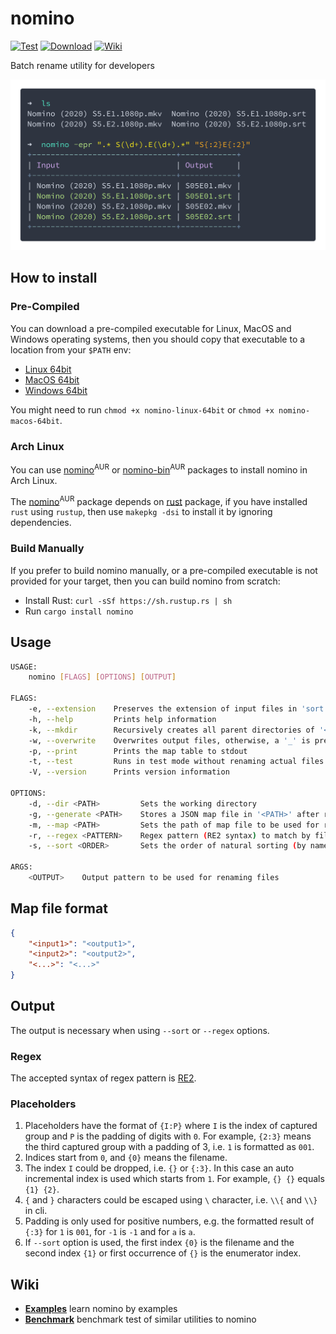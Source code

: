 # nomino

[![Test](https://github.com/yaa110/nomino/workflows/Test/badge.svg)](https://github.com/yaa110/nomino/actions) [![Download](https://img.shields.io/badge/download-releases-blue.svg)](https://github.com/yaa110/nomino/releases/latest) [![Wiki](https://img.shields.io/badge/wiki-docs-orange.svg)](https://github.com/yaa110/nomino/wiki)

Batch rename utility for developers

![Alt text](/screenshots/nomino1.png?raw=true "Regex Screenshot")

## How to install

### Pre-Compiled

You can download a pre-compiled executable for Linux, MacOS and Windows operating systems, then you should copy that executable to a location from your `$PATH` env:

- [Linux 64bit](https://github.com/yaa110/nomino/releases/latest/download/nomino-linux-64bit)
- [MacOS 64bit](https://github.com/yaa110/nomino/releases/latest/download/nomino-macos-64bit)
- [Windows 64bit](https://github.com/yaa110/nomino/releases/latest/download/nomino-windows-64bit.exe)

You might need to run `chmod +x nomino-linux-64bit` or `chmod +x nomino-macos-64bit`.

### Arch Linux

You can use [nomino](https://aur.archlinux.org/packages/nomino)<sup>AUR</sup> or [nomino-bin](https://aur.archlinux.org/packages/nomino-bin/)<sup>AUR</sup> packages to install nomino in Arch Linux.

The [nomino](https://aur.archlinux.org/packages/nomino)<sup>AUR</sup> package depends on [rust](https://www.archlinux.org/packages/extra/x86_64/rust) package, if you have installed `rust` using `rustup`, then use `makepkg -dsi` to install it by ignoring dependencies.

### Build Manually

If you prefer to build nomino manually, or a pre-compiled executable is not provided for your target, then you can build nomino from scratch:

- Install Rust: `curl -sSf https://sh.rustup.rs | sh`
- Run `cargo install nomino`

## Usage

```bash
USAGE:
    nomino [FLAGS] [OPTIONS] [OUTPUT]

FLAGS:
    -e, --extension    Preserves the extension of input files in 'sort' and 'regex' options
    -h, --help         Prints help information
    -k, --mkdir        Recursively creates all parent directories of '<OUTPUT>' if they are missing
    -w, --overwrite    Overwrites output files, otherwise, a '_' is prepended to filename
    -p, --print        Prints the map table to stdout
    -t, --test         Runs in test mode without renaming actual files
    -V, --version      Prints version information

OPTIONS:
    -d, --dir <PATH>         Sets the working directory
    -g, --generate <PATH>    Stores a JSON map file in '<PATH>' after renaming files
    -m, --map <PATH>         Sets the path of map file to be used for renaming files
    -r, --regex <PATTERN>    Regex pattern (RE2 syntax) to match by filenames
    -s, --sort <ORDER>       Sets the order of natural sorting (by name) to rename files using enumerator [possible values: ASC, DESC]

ARGS:
    <OUTPUT>    Output pattern to be used for renaming files
```

## Map file format

```json
{
    "<input1>": "<output1>",
    "<input2>": "<output2>",
    "<...>": "<...>"
}
```

## Output

The output is necessary when using `--sort` or `--regex` options.

### Regex

The accepted syntax of regex pattern is [RE2](https://github.com/google/re2/wiki/Syntax).

### Placeholders

1. Placeholders have the format of `{I:P}` where `I` is the index of captured group and `P` is the padding of digits with `0`. For example, `{2:3}` means the third captured group with a padding of 3, i.e. `1` is formatted as `001`.
1. Indices start from `0`, and `{0}` means the filename.
1. The index `I` could be dropped, i.e. `{}` or `{:3}`. In this case an auto incremental index is used which starts from `1`. For example, `{} {}` equals `{1} {2}`.
1. `{` and `}` characters could be escaped using `\` character, i.e. `\\{` and `\\}` in cli.
1. Padding is only used for positive numbers, e.g. the formatted result of `{:3}` for `1` is `001`, for `-1` is `-1` and for `a` is `a`.
1. If `--sort` option is used, the first index `{0}` is the filename and the second index `{1}` or first occurrence of `{}` is the enumerator index.

## Wiki

- **[Examples](https://github.com/yaa110/nomino/wiki/Examples)** learn nomino by examples
- **[Benchmark](https://github.com/yaa110/nomino/wiki/Benchmark)** benchmark test of similar utilities to nomino
